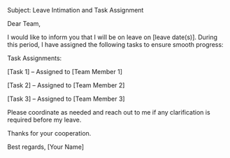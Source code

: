 Subject: Leave Intimation and Task Assignment

Dear Team,

I would like to inform you that I will be on leave on [leave date(s)]. During this period, I have assigned the following tasks to ensure smooth progress:

Task Assignments:

[Task 1] – Assigned to [Team Member 1]

[Task 2] – Assigned to [Team Member 2]

[Task 3] – Assigned to [Team Member 3]


Please coordinate as needed and reach out to me if any clarification is required before my leave.

Thanks for your cooperation.

Best regards,
[Your Name]